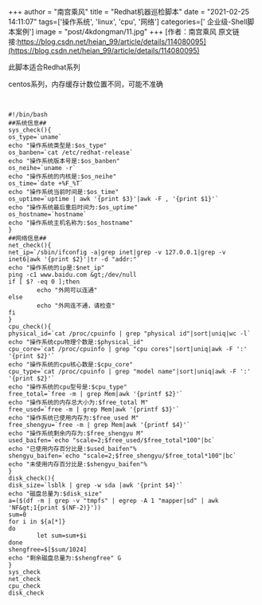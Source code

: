 +++
author = "南宫乘风"
title = "Redhat机器巡检脚本"
date = "2021-02-25 14:11:07"
tags=['操作系统', 'linux', 'cpu', '网络']
categories=[' 企业级-Shell脚本案例']
image = "post/4kdongman/11.jpg"
+++
[作者：南宫乘风   原文链接:https://blog.csdn.net/heian_99/article/details/114080095](https://blog.csdn.net/heian_99/article/details/114080095)

此脚本适合Redhat系列

centos系列，内存缓存计数位置不同，可能不准确

 

```
#!/bin/bash
##系统信息##
sys_check(){
os_type=`uname`
echo "操作系统类型是:$os_type"
os_banben=`cat /etc/redhat-release`
echo "操作系统版本号是:$os_banben"
os_neihe=`uname -r`
echo "操作系统的内核是:$os_neihe"
os_time=`date +%F_%T`
echo "操作系统当前时间是:$os_time"
os_uptime=`uptime | awk '{print $3}'|awk -F , '{print $1}'`
echo "操作系统最后重启时间为:$os_uptime"
os_hostname=`hostname`
echo "操作系统主机名称为:$os_hostname"
}
##网络信息##
net_check(){
net_ip=`/sbin/ifconfig -a|grep inet|grep -v 127.0.0.1|grep -v inet6|awk '{print $2}'|tr -d "addr:"`
echo "操作系统的ip是:$net_ip"
ping -c1 www.baidu.com &gt;/dev/null
if [ $? -eq 0 ];then
        echo "外网可以连通"
else
        echo "外网连不通，请检查"
fi
}
cpu_check(){
physical_id=`cat /proc/cpuinfo | grep "physical id"|sort|uniq|wc -l`
echo "操作系统cpu物理个数是:$physical_id"
cpu_core=`cat /proc/cpuinfo | grep "cpu cores"|sort|uniq|awk -F ':' '{print $2}'`
echo "操作系统的cpu核心数是:$cpu_core"
cpu_type=`cat /proc/cpuinfo | grep "model name"|sort|uniq|awk -F ':' '{print $2}'`
echo "操作系统的cpu型号是:$cpu_type"
free_total=`free -m | grep Mem|awk '{printf $2}'`
echo "操作系统的内存总大小为:$free_total M"
free_used=`free -m | grep Mem|awk '{printf $3}'`
echo "操作系统已使用内存为:$free_used M"
free_shengyu=`free -m | grep Mem|awk '{printf $4}'`
echo "操作系统剩余内存为:$free_shengyu M"
used_baifen=`echo "scale=2;$free_used/$free_total*100"|bc`
echo "已使用内存百分比是:$used_baifen"%
shengyu_baifen=`echo "scale=2;$free_shengyu/$free_total*100"|bc`
echo "未使用内存百分比是:$shengyu_baifen"%
}
disk_check(){
disk_size=`lsblk | grep -w sda |awk '{print $4}'`
echo "磁盘总量为:$disk_size"
a=($(df -m | grep -v "tmpfs" | egrep -A 1 "mapper|sd" | awk 'NF&gt;1{print $(NF-2)}'))
sum=0
for i in ${a[*]}
do
        let sum=sum+$i
done
shengfree=$[$sum/1024]
echo "剩余磁盘总量为:$shengfree" G
}
sys_check
net_check
cpu_check
disk_check
```

 
